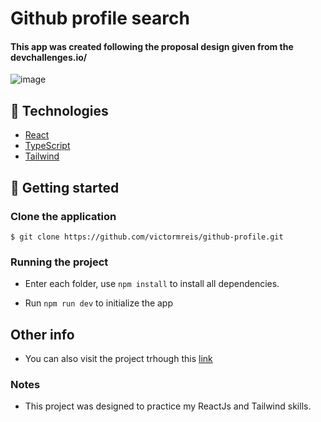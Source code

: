#  Github profile search

#### This app was created following the proposal design given from the devchallenges.io/

![image](https://i.imgur.com/NisF8ww.png)



## 🧪 Technologies

- [React ](https://react.dev/)
- [TypeScript](https://www.typescriptlang.org/)
- [Tailwind](https://tailwindcss.com/)

## 🚀 Getting started

### Clone the application

`$ git clone https://github.com/victormreis/github-profile.git`

### Running the project

- Enter each folder, use `npm install` to install all dependencies.

- Run `npm run dev` to initialize the app

## Other info

- You can also visit the project trhough this [link](https://github-profile-chi-nine.vercel.app/)

### Notes

- This project was designed to practice my ReactJs and Tailwind skills.
